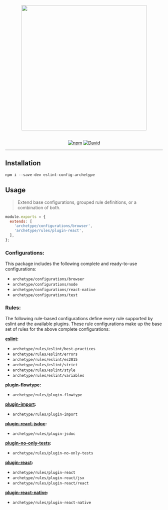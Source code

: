 <div align="center">
  <a href="https://eslint.org/">
    <img src="https://i.ibb.co/RjPhNgF/eslint-config-archetype.png" width="400" />
  </a>
</div>

<br />

<div align="center">

  [![npm](https://img.shields.io/npm/v/eslint-config-archetype.svg?style=for-the-badge)](https://www.npmjs.com/package/eslint-config-archetype)
  [![David](https://img.shields.io/david/kennethlmartin/eslint-config-archetype.svg?style=for-the-badge)](https://david-dm.org/kennethlmartin/eslint-config-archetype)
</div>

***

## Installation

```
npm i --save-dev eslint-config-archetype
```

## Usage

> Extend base configurations, grouped rule definitions, or a combination of both.

```js
module.exports = {
  extends: [
    'archetype/configurations/browser',
    'archetype/rules/plugin-react',
  ],
};
```

### Configurations:
This package includes the following complete and ready-to-use configurations:

- `archetype/configurations/browser`
- `archetype/configurations/node`
- `archetype/configurations/react-native`
- `archetype/configurations/test`

### Rules:
The following rule-based configurations define every rule supported by eslint and the available plugins. These rule configurations make up the base set of rules for the above complete configurations:

**[eslint](https://eslint.org/docs/rules/):**
- `archetype/rules/eslint/best-practices`
- `archetype/rules/eslint/errors`
- `archetype/rules/eslint/es2015`
- `archetype/rules/eslint/strict`
- `archetype/rules/eslint/style`
- `archetype/rules/eslint/variables`

**[plugin-flowtype](https://www.npmjs.com/package/eslint-plugin-flowtype):**
- `archetype/rules/plugin-flowtype`

**[plugin-import](https://www.npmjs.com/package/eslint-plugin-import):**
- `archetype/rules/plugin-import`

**[plugin-react-jsdoc](https://www.npmjs.com/package/eslint-plugin-jsdoc):**
- `archetype/rules/plugin-jsdoc`

**[plugin-no-only-tests](https://www.npmjs.com/package/eslint-plugin-no-only-tests):**
- `archetype/rules/plugin-no-only-tests`

**[plugin-react](https://github.com/yannickcr/eslint-plugin-react):**
- `archetype/rules/plugin-react`
- `archetype/rules/plugin-react/jsx`
- `archetype/rules/plugin-react/react`

**[plugin-react-native](https://www.npmjs.com/package/eslint-plugin-react-native):**
- `archetype/rules/plugin-react-native`
